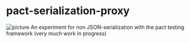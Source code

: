 # pact-serialization-proxy
![picture](https://travis-ci.org/mcon/pact-serialization-proxy.svg?branch=master)
An experiment for non JSON-serialization with the pact testing framework (very much work in progress)
